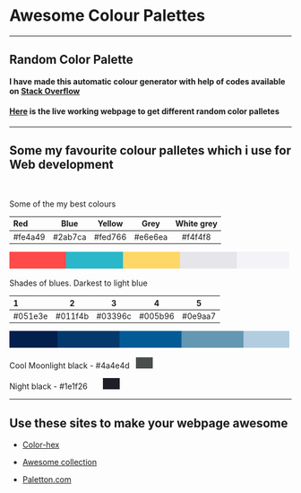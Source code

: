 # Awesome Colour Palettes

---

## Random Color Palette

**I have made this automatic colour generator with help of codes available on [Stack Overflow](https://stackoverflow.com/a/41491220/10997917)**

#### [Here](https://amanraj1608.github.io/Random-colour-palettes/) is the live working webpage to get different random color palletes

---

## Some my favourite colour palletes which i use for Web development

<br>

Some of the my best colours

| Red | Blue | Yellow | Grey | White grey |
|:--------------|:----------------:|:----------------:|:----------------:|:-----------------:|
|#fe4a49 | #2ab7ca | #fed766 | #e6e6ea | #f4f4f8 |

<img src="a.png" alt="color" width="500" height="30">

<br>

Shades of blues. Darkest to light blue

| 1 | 2 | 3 | 4 |  5 |
|:--------------|:----------------:|:----------------:|:----------------:|:-----------------:|
|#051e3e | #011f4b | #03396c | #005b96 | #0e9aa7 |


<img src="b.png" alt="color" width="500" height="30">

<br>

Cool Moonlight black - #4a4e4d  &nbsp;    <img src="c.png" alt="color" width="30" height="20">

Night black         - #1e1f26   &nbsp; &nbsp; &nbsp;   <img src="d.png" alt="color" width="30" height="20">

---

## Use these sites to make your webpage awesome

- [Color-hex](https://www.color-hex.com/color-palettes/)

- [Awesome collection](https://digitalsynopsis.com/design/beautiful-color-palettes-combinations-schemes/)

- [Paletton.com](http://paletton.com/#uid=1000u0kllllaFw0g0qFqFg0w0aF)
